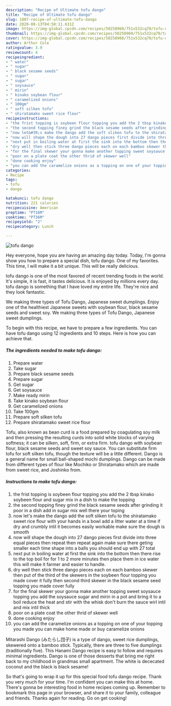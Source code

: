 ```yaml
---
description: "Recipe of Ultimate tofu dango"
title: "Recipe of Ultimate tofu dango"
slug: 1807-recipe-of-ultimate-tofu-dango
date: 2020-08-13T04:50:11.631Z
image: https://img-global.cpcdn.com/recipes/50258960/751x532cq70/tofu-dango-recipe-main-photo.jpg
thumbnail: https://img-global.cpcdn.com/recipes/50258960/751x532cq70/tofu-dango-recipe-main-photo.jpg
cover: https://img-global.cpcdn.com/recipes/50258960/751x532cq70/tofu-dango-recipe-main-photo.jpg
author: Arthur Cole
ratingvalue: 3.9
reviewcount: 4
recipeingredient:
- " water"
- " sugar"
- " black sesame seeds"
- " sugar"
- " sugar"
- " soysauce"
- " mirin"
- " kinako soybean flour"
- " caramelized onions"
- " 100gm"
- " soft silken tofu"
- " shiratamako sweet rice flour"
recipeinstructions:
- "the frist topping is soybeen flour topping you add the 2 tbsp kinako soybeen flour and sugar mix in a dish to make the topping"
- "the second topping finey grind the black sesame seeds after grinding it poor in a dish add in sugar mix well there your toping"
- "now let&#39;s make the dango add the soft sliken tofu to the shiratamako sweet rice flour with your hands in a bowl add a litter water at a time if dry and crumbly intil it becomes easily workable make sure the dough is smooth"
- "now will shape the dough into 27 dango pieces first divide into three equal pieces then repeat then repeat again make sure there geting smaller each time shape into a balls you should end up with 27 total"
- "next put in boiling water at first the sink into the bottom then there rise to the top boil for for 1 to 2 more minutes then place them in ice water this will make it farmer and easier to handle."
- "dry well then stick three dango pieces each on each bamboo skewer then put of the third of the skewers in the soybeen flour topping you made cover it fully then second third skewer in the black sesame seed topping you made cover fully"
- "for the final skewer your gonna make another topping sweet soysauce topping you add the soysauce sugar and mirin in a pot and bring it to a boil reduce the heat and stir with the whisk don&#39;t burn the sauce wirl intil and mix intil thick"
- "poor on a plate coat the other thrid of skewer well"
- "done cooking enjoy"
- "you can add the caramelize onions as a topping on one of your topping you made you can make home made or buy caramelize onions"
categories:
- Recipe
tags:
- tofu
- dango

katakunci: tofu dango 
nutrition: 221 calories
recipecuisine: American
preptime: "PT16M"
cooktime: "PT36M"
recipeyield: "2"
recipecategory: Lunch

---
```



![tofu dango](https://img-global.cpcdn.com/recipes/50258960/751x532cq70/tofu-dango-recipe-main-photo.jpg)

Hey everyone, hope you are having an amazing day today. Today, I'm gonna show you how to prepare a special dish, tofu dango. One of my favorites. This time, I will make it a bit unique. This will be really delicious.

tofu dango is one of the most favored of recent trending foods in the world. It's simple, it is fast, it tastes delicious. It is enjoyed by millions every day. tofu dango is something that I have loved my entire life. They're nice and they look fantastic.

We making three types of Tofu Dango, Japanese sweet dumplings. Enjoy one of the healthiest Japanese sweets with soybean flour, black sesame seeds and sweet soy. We making three types of Tofu Dango, Japanese sweet dumplings.


To begin with this recipe, we have to prepare a few ingredients. You can have tofu dango using 12 ingredients and 10 steps. Here is how you can achieve that.

<!--inarticleads1-->

##### The ingredients needed to make tofu dango:

1. Prepare  water
1. Take  sugar
1. Prepare  black sesame seeds
1. Prepare  sugar
1. Get  sugar
1. Get  soysauce
1. Make ready  mirin
1. Take  kinako soybean flour
1. Get  caramelized onions
1. Take  100gm
1. Prepare  soft silken tofu
1. Prepare  shiratamako sweet rice flour


Tofu, also known as bean curd is a food prepared by coagulating soy milk and then pressing the resulting curds into solid white blocks of varying softness; it can be silken, soft, firm, or extra firm. tofu dango with soybean flour, black sesame seeds and sweet soy sauce. You can substitute firm tofu for soft silken tofu, though the texture will be a little different. Dango is a general name for small ball-shaped mochi dumplings. Dango can be made from different types of flour like Mochiko or Shiratamako which are made from sweet rice, and Joshinko from. 

<!--inarticleads2-->

##### Instructions to make tofu dango:

1. the frist topping is soybeen flour topping you add the 2 tbsp kinako soybeen flour and sugar mix in a dish to make the topping
1. the second topping finey grind the black sesame seeds after grinding it poor in a dish add in sugar mix well there your toping
1. now let&#39;s make the dango add the soft sliken tofu to the shiratamako sweet rice flour with your hands in a bowl add a litter water at a time if dry and crumbly intil it becomes easily workable make sure the dough is smooth
1. now will shape the dough into 27 dango pieces first divide into three equal pieces then repeat then repeat again make sure there geting smaller each time shape into a balls you should end up with 27 total
1. next put in boiling water at first the sink into the bottom then there rise to the top boil for for 1 to 2 more minutes then place them in ice water this will make it farmer and easier to handle.
1. dry well then stick three dango pieces each on each bamboo skewer then put of the third of the skewers in the soybeen flour topping you made cover it fully then second third skewer in the black sesame seed topping you made cover fully
1. for the final skewer your gonna make another topping sweet soysauce topping you add the soysauce sugar and mirin in a pot and bring it to a boil reduce the heat and stir with the whisk don&#39;t burn the sauce wirl intil and mix intil thick
1. poor on a plate coat the other thrid of skewer well
1. done cooking enjoy
1. you can add the caramelize onions as a topping on one of your topping you made you can make home made or buy caramelize onions


Mitarashi Dango (みたらし団子) is a type of dango, sweet rice dumplings, skewered onto a bamboo stick. Typically, there are three to five dumplings (traditionally five). This Hanami Dango recipe is easy to follow and requires minimal ingredients. Dango is one of those desserts that bring me right back to my childhood in grandmas small apartment. The white is dececated coconut and the black is black sesame! 

So that's going to wrap it up for this special food tofu dango recipe. Thank you very much for your time. I'm confident you can make this at home. There's gonna be interesting food in home recipes coming up. Remember to bookmark this page in your browser, and share it to your family, colleague and friends. Thanks again for reading. Go on get cooking!
